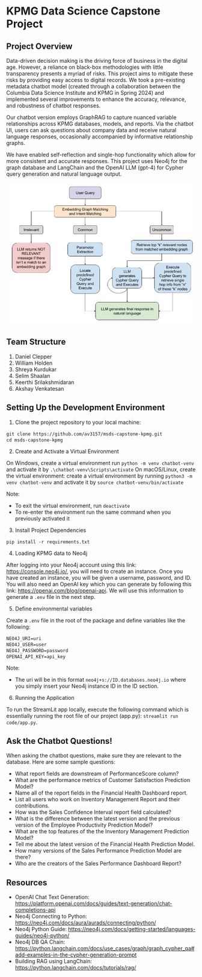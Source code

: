# KPMG Data Science Capstone Project

## Project Overview

Data-driven decision making is the driving force of business in the digital age. However, a reliance on black-box methodologies with little transparency presents a myriad of risks. This project aims to mitigate these risks by providing easy access to digital records. We took a pre-existing metadata chatbot model (created through a collaboration between the Columbia Data Science Institute and KPMG in Spring 2024) and implemented several improvements to enhance the accuracy, relevance, and robustness of chatbot responses. 

Our chatbot version employs GraphRAG to capture nuanced variable relationships across KPMG databases, 
models, and reports. Via the chatbot UI, users can ask questions about company data and receive natural 
language responses, occasionally accompanied by informative relationship graphs.

We have enabled self-reflection and single-hop functionality which allow for more consistent and accurate responses. This project uses Neo4j for the graph database and LangChain and the OpenAI LLM (gpt-4) for Cypher query generation and natural language output. 

![KPMG Capstone Workflow](KPMG_Capstone_Workflow.jpg)

## Team Structure

1. Daniel Clepper
2. William Holden
3. Shreya Kurdukar
4. Selim Shaalan
5. Keerthi Srilakshmidaran
6. Akshay Venkatesan 

## Setting Up the Development Environment

1. Clone the project repository to your local machine:

```
git clone https://github.com/av3157/msds-capstone-kpmg.git
cd msds-capstone-kpmg
```

2. Create and Activate a Virtual Environment

On Windows, create a virtual environment run `python -m venv chatbot-venv` and activate it by `.\chatbot-venv\Scripts\activate`
On macOS/Linux, create the virtual environment: create a virtual environment by running `python3 -m venv chatbot-venv` and activate it by `source chatbot-venv/bin/activate`

Note:
- To exit the virtual environment, run `deactivate`
- To re-enter the environment run the same command when you previously activated it

3. Install Project Dependencies

```
pip install -r requirements.txt
```

4. Loading KPMG data to Neo4j 

After logging into your Neo4j account using this link: https://console.neo4j.io/, you will need to create an instance. Once you have created an instance, you will be given a username, password, and ID. You will also need an OpenAI key which you can generate by following this link: https://openai.com/blog/openai-api. We will use this information to generate a `.env` file in the next step. 

5. Define environmental variables

Create a `.env` file in the root of the package and define variables like the following:

```
NEO4J_URI=uri
NEO4J_USER=user
NEO4J_PASSWORD=password
OPENAI_API_KEY=api_key
```

Note:
- The uri will be in this format `neo4j+s://ID.databases.neo4j.io` where you simply insert your Neo4j instance ID in the ID section.

6. Running the Application

To run the StreamLit app locally, execute the following command which is essentially running the root file of our project (app.py): `streamlit run code/app.py`.

## Ask the Chatbot Questions!

When asking the chatbot questions, make sure they are relevant to the database. 
Here are some sample questions:
- What report fields are downstream of PerformanceScore column?
- What are the performance metrics of Customer Satisfaction Prediction Model?
- Name all of the report fields in the Financial Health Dashboard report.
- List all users who work on Inventory Management Report and their contributions.
- How was the Sales Confidence Interval report field calculated?
- What is the difference between the latest version and the previous version of the Employee Productivity Prediction Model?
- What are the top features of the the Inventory Management Prediction Model?
- Tell me about the latest version of the Financial Health Prediction Model.
- How many versions of the Sales Performance Prediction Model are there?
- Who are the creators of the Sales Performance Dashboard Report?

## Resources

- OpenAI Chat Text Generation: https://platform.openai.com/docs/guides/text-generation/chat-completions-api
- Neo4j Connecting to Python: https://neo4j.com/docs/aura/aurads/connecting/python/
- Neo4j Python Guide: https://neo4j.com/docs/getting-started/languages-guides/neo4j-python/
- Neo4j DB QA Chain: https://python.langchain.com/docs/use_cases/graph/graph_cypher_qa#add-examples-in-the-cypher-generation-prompt
- Building RAG using LangChain: https://python.langchain.com/docs/tutorials/rag/ 
